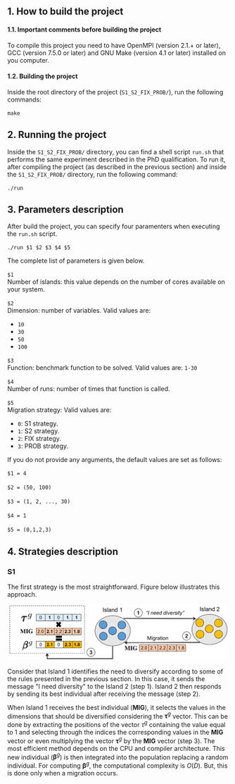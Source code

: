 
## 1. How to build the project

#### 1.1. Important comments before building the project

To compile this project you need to have OpenMPI (version 2.1.+ or later), GCC (version 7.5.0 or later) and GNU Make (version 4.1 or later) installed on you computer.

#### 1.2. Building the project

Inside the root directory of the project (`S1_S2_FIX_PROB/`), run the following commands:

```
make
```

## 2. Running the project

Inside the `S1_S2_FIX_PROB/` directory, you can find a shell script `run.sh` that performs the same experiment described in the PhD qualification. To run it, after compiling the project (as described in the previous section) and inside the `S1_S2_FIX_PROB/` directory, run the following command:

```
./run 
```  


## 3. Parameters description

After build the project, you can specify four paramenters when executing the `run.sh` script. 

```
./run $1 $2 $3 $4 $5
```  

The complete list of parameters is given below.


`$1`  
Number of islands: this value depends on the number of cores available on your system.

`$2`  
Dimension: number of variables. Valid values are:
* `10`
* `30`
* `50`
* `100`

`$3`  
Function: benchmark function to be solved. Valid values are: `1-30`

`$4`  
Number of runs: number of times that function is called.

`$5`  
Migration strategy: Valid values are:
* `0`: S1 strategy.
* `1`: S2 strategy.
* `2`: FIX strategy.
* `3`: PROB strategy.

If you do not provide any arguments, the default values are set as follows:

```
$1 = 4

$2 = (50, 100)

$3 = (1, 2, ..., 30)

$4 = 1

$5 = (0,1,2,3)
```  


## 4. Strategies description

### S1

The first strategy is the most straightforward. Figure below illustrates this approach. 

![S1 strategy](s1.png)

Consider that Island 1 identifies the need to diversify according to some of the rules presented in the previous section. In this case, it sends the message "I need diversity" to the Island 2 (step 1). Island 2 then responds by sending its best individual after receiving the message (step 2).

When Island 1 receives the best individual (**MIG**), it selects the values in the dimensions that should be diversified considering the $\pmb{\tau}^{g}$ vector. This can be done by extracting the positions of the vector $\tau^{g}$ containing the value equal to 1 and selecting through the indices the corresponding values in the **MIG** vector or even multiplying the vector $\pmb{\tau}^{g}$ by the **MIG** vector (step 3). The most efficient method depends on the CPU and compiler architecture. This new individual ($\pmb{\beta}^{g}$) is then integrated into the population replacing a random individual. For computing $\pmb{\beta}^{g}$, the computational complexity is $O(D)$. But, this is done only when a migration occurs.